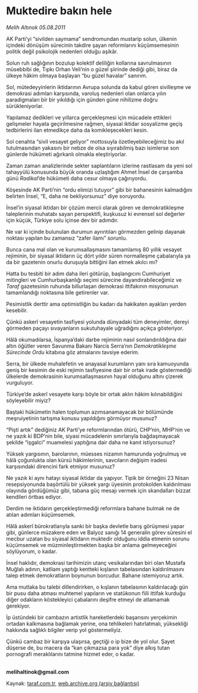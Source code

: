 # Muktedire bakın hele

*Melih Altınok 05.08.2011*

<div class="yazi"><p>AK Parti’yi “sivilden saymama” sendromundan mustarip solun, ülkenin içindeki dönüşüm sürecinin takdire şayan reformlarını küçümsemesinin politik değil psikolojik nedenleri olduğu aşikâr.</p>
<p>Solun ruh sağlığının bozulup kolektif deliliğin kollarına savrulmasının müsebbibi de, Tıpkı Orhan Veli’nin o güzel şiirinde dediği gibi, biraz da ülkeye hâkim olmaya başlayan “bu güzel havalar” sanırım.</p>
<p>Sol, mütedeyyinlerin iktidarının Avrupa solunda da kabul gören sivilleşme ve demokrasi adımları karşısında, varoluş nedenleri olan onlarca yılın paradigmaları bir bir yıkıldığı için günden güne nihilizme doğru sürükleniyorlar.</p>
<p>Yapılamaz dedikleri ve yıllarca gerçekleşmesi için mücadele ettikleri gelişmeler hayata geçirilmesine rağmen, siyasal iktidar sosyalizme geçiş tedbirlerini ilan etmedikçe daha da komikleşecekleri kesin.</p>
<p>Sol cenahta “sivil vesayet geliyor” mottosuyla özetleyebileceğimiz bu akıl tutulmasından yakasını bir nebze de olsa sıyırabilmiş bazı isimlerse son günlerde hükümeti ağırkanlı olmakla eleştiriyorlar.</p>
<p>Zaman zaman analizlerinde sekter saplantıların izlerine rastlasam da yeni sol tahayyülü konusunda büyük oranda uzlaştığım Ahmet İnsel de çarşamba günü <i>Radikal</i>’de hükümeti daha cesur olmaya çağırıyordu.</p>
<p>Köşesinde AK Parti’nin “ordu elimizi tutuyor” gibi bir bahanesinin kalmadığını belirten İnsel, “E, daha ne bekliyorsunuz” diye soruyordu. </p>
<p>İnsel’in siyasal iktidarı bir çözüm mercii olarak gören ve demokratikleşme taleplerinin muhatabı sayan perspektifi, kuşkusuz ki evrensel sol değerler için küçük, Türkiye solu içinse dev bir adımdır. </p>
<p>Ne var ki içinde bulunulan durumun ayrıntıları görmezden gelinip dayanak noktası yapılan bu zamansız “zafer ilamı” sorunlu.</p>
<p>Bunca cana mal olan ve kurumsallaşmasını tamamlamış 80 yıllık vesayet rejiminin, bir siyasal iktidarın üç dört yıldır süren normalleşme çabalarıyla ya da bir gazetenin onurlu duruşuyla bittiğini ilan etmek akılcı mı?</p>
<p>Hatta bu tesbiti bir adım daha ileri götürüp, başlangıcını Cumhuriyet mitingleri ve Cumhurbaşkanlığı seçimi sürecine dayandırabileceğimiz ve <i>Taraf</i> gazetesinin ruhunda billurlaşan demokrasi ittifakının misyonunun tamamlandığı noktasına bile getirenler var.</p>
<p>Pesimistlik derttir ama optimistliğin bu kadarı da hakikaten ayakları yerden kesebilir.</p>
<p>Çünkü askerî vesayetin tasfiyesi yolunda dünyadaki tüm deneyimler, dereyi görmeden paçayı sıvayanların sukutuhayale uğradığını açıkça gösteriyor.</p>
<p>Hâlâ okumadılarsa, İspanya’daki darbe rejiminin nasıl sonlandırıldığına dair altın öğütler veren Savunma Bakanı Narcis Serra’nın <i>Demokratikleşme Sürecinde Ordu</i> kitabına göz atmalarını tavsiye ederim.</p>
<p>Serra, bir ülkede muhalefetin ve anayasal kurumların yanı sıra kamuoyunda geniş bir kesimin de eski rejimin tasfiyesine dair bir ortak irade göstermediği ülkelerde demokrasinin kurumsallaşmasının hayal olduğunu altını çizerek vurguluyor.</p>
<p>Türkiye’de askerî vesayete karşı böyle bir ortak aklın hâkim kılınabildiğini söyleyebilir miyiz?</p>
<p>Baştaki hükümetin halen toplumun azımsanamayacak bir bölümünde meşruiyetinin tartışma konusu yapıldığını görmüyor musunuz?</p>
<p>“Pişti artık” dediğiniz AK Parti’ye reformlarından ötürü, CHP’nin, MHP’nin ve ne yazık ki BDP’nin bile, siyasi mücadelenin sınırlarıyla bağdaşmayacak şekilde “işgalci” muamelesi yaptığına dair daha ne kanıt istiyorsunuz?</p>
<p>Yüksek yargısının, barolarının, müesses nizamın hamurunda yoğrulmuş ve hâlâ çoğunlukta olan kürsü hâkimlerinin, savcıların değişim iradesi karşısındaki direncini fark etmiyor musunuz?</p>
<p>Ne yazık ki aynı hatayı siyasal iktidar da yapıyor. Tipik bir örneğini 23 Nisan resepsiyonunda başörtülü bir yüksek yargı üyesinin protokolden kaldırılması olayında gördüğümüz gibi, tabana güç mesajı vermek için skandalları bizzat kendileri örtbas ediyor.</p>
<p>Derdim ne iktidarın gerçekleştirmediği reformlara bahane bulmak ne de atılan adımları küçümsemek.</p>
<p>Hâlâ askerî bürokratlarıyla sanki bir başka devletle barış görüşmesi yapar gibi, günlerce müzakere eden ve Balyoz sanığı 14 generalin görev süresini el mecbur uzatan bu siyasal iktidarın muktedir olduğunu iddia etmenin sorunu küçümsemek ve müzminleştirmekten başka bir anlama gelmeyeceğini söylüyorum, o kadar.</p>
<p>İnsel haklıdır, demokrasi tarihimizin utanç vesikalarından biri olan Mustafa Muğlalı adının, katliam yaptığı kentteki kışlanın tabelasından kaldırılmasını talep etmek demokratların boynunun borcudur. Bahane istemiyoruz artık.</p>
<p>Ama mutlaka bu talebi dillendirirken, o kışlanın tabelasının kaldırılacağı gün bir pusu daha atması muhtemel yapıların ve statükonun fiili ittifak kurduğu diğer odakların köstekleyici çabalarını deşifre etmeyi de atlamamak gerekiyor. </p>
<p>İp üstündeki bir cambazın artistlik hareketlerdeki başarısını yerçekimin ortadan kalkmasına bağlamak yerine, ona tehlikeleri hatırlatmalı, yüksekliği hakkında sağlıklı bilgiler verip yol göstermeliyiz. </p>
<p>Çünkü cambaz bir karşıya ulaşırsa, geçtiği o ip bize de yol olur. Şayet düşerse de, bu macera da “kan çıkmazsa para yok” diye alkış tutan pornografi meraklılarını tatmine hizmet eder, o kadar. </p>
<p><b><br/>melihaltinok@gmail.com</b></p>
</div>

Kaynak: [taraf.com.tr](http://www.taraf.com.tr/melih-altinok/makale-muktedire-bakin-hele.htm), [web.archive.org (arşiv bağlantısı)](http://web.archive.org/web/20131113232349/http://www.taraf.com.tr/melih-altinok/makale-muktedire-bakin-hele.htm)

